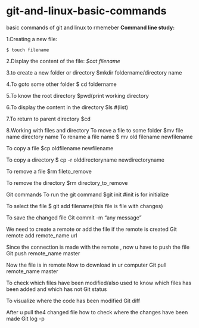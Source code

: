 # git-and-linux-basic-commands
basic commands of git and linux to rmemeber
**Command line study:**

1.Creating a new file:
```
$ touch filename
```

2.Display the content of the file:
*$cat filename*

3.to create a new folder or directory 
$mkdir foldername/directory name

4.To goto some other folder
$ cd foldername

5.To know the root directory
$pwd(print working directory

6.To display the content in the directory
$ls   #(list)

7.To return to parent directory
$cd 

8.Working with files and directory
To move a file to some folder
$mv file name directory name
To rename a file name
$ mv old filename newfilename

To copy a file
$cp oldfilename newfilename

To copy a directory
$ cp -r olddirectoryname newdirectoryname

To remove a file
$rm fileto_remove

To remove the directory
$rm directory_to_remove



Git commands
To run the git command
$git init   #init is for initialize

To select the file 
$ git add filename(this file is file with changes)

To save the changed file
Git commit -m “any message”

We need to create a remote or add the file if the remote is created
Git remote add remote_name url

Since the connection is made with the remote , now u have to push the file
Git push remote_name master

Now the file is in remote
Now to download in ur computer
Git pull remote_name master

To check which files have been modified/also used to know which files has been added and which has not
Git status

To visualize where the code has been modified
Git diff

After u pull the4 changed file how to check where the changes have been made
Git log -p




